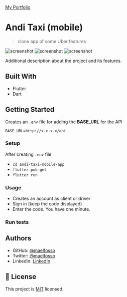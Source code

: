 [My Portfolio](https://maelfosso.github.io)

# Andi Taxi (mobile)

> clone app of some Uber features

![screenshot](./screenshots/2.jpg)
![screenshot](./screenshots/4.jpg)
![screenshot](./screenshots/8.jpg)

Additional description about the project and its features.

## Built With

- Flutter
- Dart

## Getting Started

Creates an `.env` file for adding the **BASE_URL** for the API

```.env
BASE_URL=http://x.x.x.x/api
```

### Setup

After creating `.env` file

- `cd andi-taxi-mobile-app`
- `flutter pub get`
- `flutter run`

### Usage

- Creates an account as client or driver
- Sign in (keep the code displayed)
- Enter the code. You have one minute.

### Run tests


## Authors

- GitHub: [@maelfosso](https://github.com/maelfosso)
- Twitter: [@maelfosso](https://twitter.com/maelfosso)
- LinkedIn: [LinkedIn](https://www.linkedin.com/in/mael-fosso-650b6346/)

## 📝 License

This project is [MIT](./MIT.md) licensed.